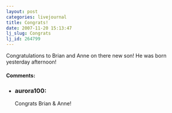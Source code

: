 ```yaml
---
layout: post
categories: livejournal
title: Congrats!
date: 2007-11-20 15:13:47
lj_slug: Congrats
lj_id: 264799
---
```

Congratulations to Brian and Anne on there new son! He was born yesterday afternoon!


<div id="comments"><h4>Comments:</h4><div class="lj-comments"><ul>
<li><h3>aurora100: </h3>
<a id="comment-835"></a>
<p>Congrats Brian &amp; Anne!</p>
</li>
</ul></div></div>
